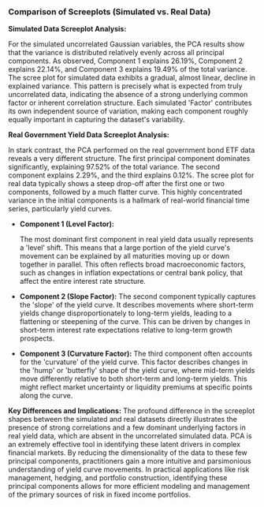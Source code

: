 ### Comparison of Screeplots (Simulated vs. Real Data)

**Simulated Data Screeplot Analysis:**

For the simulated uncorrelated Gaussian variables, the PCA results show that the variance is distributed
  relatively evenly across all principal components. As observed, Component 1 explains 26.19%,
  Component 2 explains 22.14%, and Component 3 explains 19.49% of
  the total variance. The scree plot for simulated data exhibits a gradual, almost linear, decline in explained variance.
  This pattern is precisely what is expected from truly uncorrelated data, indicating the absence of a strong underlying
  common factor or inherent correlation structure. Each simulated 'Factor' contributes its own independent source of
  variation, making each component roughly equally important in capturing the dataset's variability.

**Real Government Yield Data Screeplot Analysis:**

In stark contrast, the PCA performed on the real government bond ETF data reveals a very different structure.
The first principal component dominates significantly, explaining 97.52% of the total variance.
The second component explains 2.29%, and the third explains 0.12%.
The scree plot for real data typically shows a steep drop-off after the first one or two components, followed by a much
flatter curve. This highly concentrated variance in the initial components is a hallmark of real-world financial time series,
particularly yield curves.

* **Component 1 (Level Factor):**

    The most dominant first component in real yield data usually represents a 'level' shift.
    This means that a large portion of the yield curve's movement can be explained by all maturities moving up or down together
    in parallel. This often reflects broad macroeconomic factors, such as changes in inflation expectations or central
    bank policy, that affect the entire interest rate structure.

* **Component 2 (Slope Factor):** The second component typically captures the 'slope' of the yield curve. It describes
    movements where short-term yields change disproportionately to long-term yields, leading to a flattening or steepening of
    the curve. This can be driven by changes in short-term interest rate expectations relative to long-term growth prospects.

* **Component 3 (Curvature Factor):** The third component often accounts for the 'curvature' of the yield curve.
    This factor describes changes in the 'hump' or 'butterfly' shape of the yield curve, where mid-term yields move
    differently relative to both short-term and long-term yields. This might reflect market uncertainty or liquidity
    premiums at specific points along the curve.

**Key Differences and Implications:**
The profound difference in the screeplot shapes between the simulated and real datasets directly illustrates the
presence of strong correlations and a few dominant underlying factors in real yield data, which are absent in the
uncorrelated simulated data. PCA is an extremely effective tool in identifying these latent drivers in complex
financial markets. By reducing the dimensionality of the data to these few principal components, practitioners
gain a more intuitive and parsimonious understanding of yield curve movements. In practical applications like
risk management, hedging, and portfolio construction, identifying these principal components allows for more
efficient modeling and management of the primary sources of risk in fixed income portfolios.